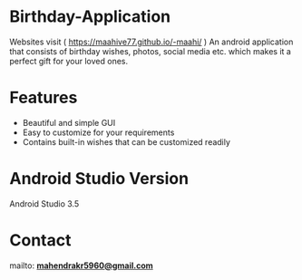 
# Birthday-Application
Websites visit
( https://maahive77.github.io/-maahi/
)
An android application that consists of birthday wishes, photos, social media etc. which makes it a perfect gift for your loved ones.
# Features
* Beautiful and simple GUI
* Easy to customize for your requirements
* Contains built-in wishes that can be customized readily

# Android Studio Version
   Android Studio 3.5

# Contact
mailto:  **mahendrakr5960@gmail.com**

